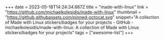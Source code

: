 +++
date = 2023-05-18T14:24:34.667Z
title = "made-with-linux"
link = "https://github.com/michaelkolesidis/made-with-linux"
thumbnail = "https://github.githubassets.com/pinned-octocat.svg"
snippet="A collection of Made with Linux stickers/badges for your projects - GitHub - michaelkolesidis/made-with-linux: A collection of Made with Linux stickers/badges for your projects"
tags = ["awesome-list"]
+++
